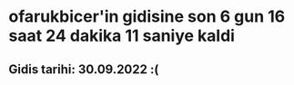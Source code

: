 # ofarukbicer'in gidisine son 6 gun 16 saat 24 dakika 11 saniye kaldi

## Gidis tarihi: 30.09.2022 :(